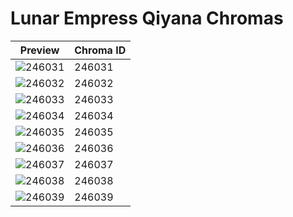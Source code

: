 # Lunar Empress Qiyana Chromas

| Preview | Chroma ID |
|---------|-----------|
| ![246031](https://raw.communitydragon.org/latest/plugins/rcp-be-lol-game-data/global/default/v1/champion-chroma-images/246/246031.png) | 246031 |
| ![246032](https://raw.communitydragon.org/latest/plugins/rcp-be-lol-game-data/global/default/v1/champion-chroma-images/246/246032.png) | 246032 |
| ![246033](https://raw.communitydragon.org/latest/plugins/rcp-be-lol-game-data/global/default/v1/champion-chroma-images/246/246033.png) | 246033 |
| ![246034](https://raw.communitydragon.org/latest/plugins/rcp-be-lol-game-data/global/default/v1/champion-chroma-images/246/246034.png) | 246034 |
| ![246035](https://raw.communitydragon.org/latest/plugins/rcp-be-lol-game-data/global/default/v1/champion-chroma-images/246/246035.png) | 246035 |
| ![246036](https://raw.communitydragon.org/latest/plugins/rcp-be-lol-game-data/global/default/v1/champion-chroma-images/246/246036.png) | 246036 |
| ![246037](https://raw.communitydragon.org/latest/plugins/rcp-be-lol-game-data/global/default/v1/champion-chroma-images/246/246037.png) | 246037 |
| ![246038](https://raw.communitydragon.org/latest/plugins/rcp-be-lol-game-data/global/default/v1/champion-chroma-images/246/246038.png) | 246038 |
| ![246039](https://raw.communitydragon.org/latest/plugins/rcp-be-lol-game-data/global/default/v1/champion-chroma-images/246/246039.png) | 246039 |